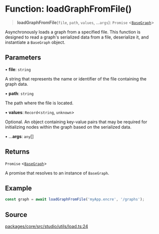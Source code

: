 # Function: loadGraphFromFile()

> **loadGraphFromFile**(`file`, `path`, `values`, ...`args`): `Promise` \<[`BaseGraph`](../../../graph/classes/BaseGraph.md)\>

Asynchronously loads a graph from a specified file. This function is designed to read
a graph's serialized data from a file, deserialize it, and instantiate a `BaseGraph` object.

## Parameters

• **file**: `string`

A string that represents the name or identifier of the file containing the graph data.

• **path**: `string`

The path where the file is located.

• **values**: `Record`\<`string`, `unknown`\>

Optional. An object containing key-value pairs that may be required for initializing
              nodes within the graph based on the serialized data.

• ...**args**: `any`[]

## Returns

`Promise` \<[`BaseGraph`](../../../graph/classes/BaseGraph.md)\>

A promise that resolves to an instance of `BaseGraph`.

## Example

```typescript
const graph = await loadGraphFromFile('myApp.encre', '/graphs');
```

## Source

[packages/core/src/studio/utils/load.ts:24](https://github.com/VictorS67/encre/blob/42c3bddca4be2d23ad959c1c99381eefbf43789c/packages/core/src/studio/utils/load.ts#L24)

